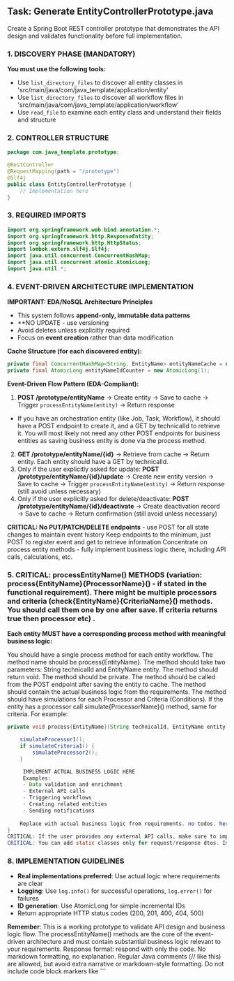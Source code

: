 ## Task: Generate EntityControllerPrototype.java

Create a Spring Boot REST controller prototype that demonstrates the API design and validates functionality before full implementation.

### 1. DISCOVERY PHASE (MANDATORY)
**You must use the following tools:**
- Use `list_directory_files` to discover all entity classes in 'src/main/java/com/java_template/application/entity'
- Use `list_directory_files` to discover all workflow files in 'src/main/java/com/java_template/application/workflow'
- Use `read_file` to examine each entity class and understand their fields and structure

### 2. CONTROLLER STRUCTURE
```java
package com.java_template.prototype;

@RestController
@RequestMapping(path = "/prototype")
@Slf4j
public class EntityControllerPrototype {
    // Implementation here
}
```

### 3. REQUIRED IMPORTS
```java
import org.springframework.web.bind.annotation.*;
import org.springframework.http.ResponseEntity;
import org.springframework.http.HttpStatus;
import lombok.extern.slf4j.Slf4j;
import java.util.concurrent.ConcurrentHashMap;
import java.util.concurrent.atomic.AtomicLong;
import java.util.*;
```

### 4. EVENT-DRIVEN ARCHITECTURE IMPLEMENTATION

**IMPORTANT: EDA/NoSQL Architecture Principles**
- This system follows **append-only, immutable data patterns**
- **NO UPDATE - use versioning
- Avoid deletes unless explicitly required
- Focus on **event creation** rather than data modification

**Cache Structure (for each discovered entity):**
```java
private final ConcurrentHashMap<String, EntityName> entityNameCache = new ConcurrentHashMap<>();
private final AtomicLong entityNameIdCounter = new AtomicLong(1);
```

**Event-Driven Flow Pattern (EDA-Compliant):**
1. **POST /prototype/entityName** → Create entity → Save to cache → Trigger `processEntityName(entity)` → Return response
- If you have an orchestration entity (like Job, Task, Workflow), it should have a POST endpoint to create it, and a GET by technicalId to retrieve it. You will most likely not need any other POST endpoints for business entities as saving business entity is done via the process method.
2. **GET /prototype/entityName/{id}** → Retrieve from cache → Return entity. Each entity should have a GET by technicalId.
3. Only if the user explicitly asked for update: **POST /prototype/entityName/{id}/update** → Create new entity version → Save to cache → Trigger `processEntityName(entity)` → Return response (still avoid unless necessary)
4. Only if the user explicitly asked for delete/deactivate: **POST /prototype/entityName/{id}/deactivate** → Create deactivation record → Save to cache → Return confirmation (still avoid unless necessary)

**CRITICAL: No PUT/PATCH/DELETE endpoints** - use POST for all state changes to maintain event history
 Keep endpoints to the minimum, just POST to register event and get to retrieve information
 Concentrate on process entity methods - fully implement business logic there, including API calls, calculations, etc.
### 5. CRITICAL: processEntityName() METHODS (variation: process{EntityName}{ProcessorName}() - if stated in the functional requirement). There might be multiple processors and criteria (check{EntityName}{CriteriaName}() methods. You should call them one by one after save. If criteria returns true then processor etc) .
**Each entity MUST have a corresponding process method with meaningful business logic:**

You should have a single process method for each entity workflow.
The method name should be process{EntityName}. 
The method should take two parameters: String technicalId and EntityName entity.
The method should return void. The method should be private.
The method should be called from the POST endpoint after saving the entity to cache. 
The method should contain the actual business logic from the requirements.
The method should have simulations for each Processor and Criteria (Conditions).
If the entity has a processor call simulate{ProcessorName}() method, same for criteria.
For example:

  

```java
private void process{EntityName}(String technicalId, EntityName entity) {

    simulateProcessor1();
    if simulateCriteria1() {
        simulateProcessor2();
    }

     IMPLEMENT ACTUAL BUSINESS LOGIC HERE
     Examples:
     - Data validation and enrichment
     - External API calls
     - Triggering workflows
     - Creating related entities
     - Sending notifications
    
    Replace with actual business logic from requirements. no todos. here should be real logic.
}
CRITICAL: If the user provides any external API calls, make sure to implement them.
CRITICAL: You can add static classes only for request/response dtos. Import entities from com.java_template.application.entity, do not duplicate them.
```

### 8. IMPLEMENTATION GUIDELINES
- **Real implementations preferred**: Use actual logic where requirements are clear
- **Logging**: Use `log.info()` for successful operations, `log.error()` for failures
- **ID generation**: Use AtomicLong for simple incremental IDs
- Return appropriate HTTP status codes (200, 201, 400, 404, 500)

**Remember**: This is a working prototype to validate API design and business logic flow. The processEntityName() methods are the core of the event-driven architecture and must contain substantial business logic relevant to your requirements.
Response format: respond with only the code. No markdown formatting, no explanation. Regular Java comments (// like this) are allowed, but avoid extra narrative or markdown-style formatting. Do not include code block markers like ```